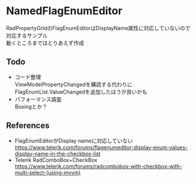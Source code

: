 ﻿# NamedFlagEnumEditor
RadPropertyGridのFlagEnumEditorはDisplayName属性に対応していないので対応するサンプル  
動くところまではとりあえず作成  

## Todo
- コード整理  
ViewModelPropertyChangedを購読する代わりにFlagEnumList.ValueChangedを追加したほうが良いかも  
- パフォーマンス調査  
Boxingとか？

## References
- FlagEnumEditorがDisplay nameに対応していない  
https://www.telerik.com/forums/flagenumeditor-display-enum-values-display-name-in-the-checkbox-list  
- Telerik RadComboBox+CheckBox  
https://www.telerik.com/forums/radcombobox-with-checkbox-with-multi-select-(using-mvvm)  
